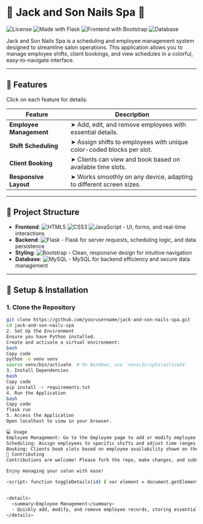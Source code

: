 # 🌸 Jack and Son Nails Spa 🌸

![License](https://img.shields.io/badge/license-MIT-blue)
![Made with Flask](https://img.shields.io/badge/Backend-Flask-blue)
![Frontend with Bootstrap](https://img.shields.io/badge/Frontend-Bootstrap-orange)
![Database](https://img.shields.io/badge/Database-MySQL-green)

Jack and Son Nails Spa is a scheduling and employee management system designed to streamline salon operations. This application allows you to manage employee shifts, client bookings, and view schedules in a colorful, easy-to-navigate interface.

---

## 🚀 Features

Click on each feature for details:

| Feature                 | Description                                                            |
|-------------------------|------------------------------------------------------------------------|
| **Employee Management** | <span onclick="toggleDetails('employee')">➤ Add, edit, and remove employees with essential details.</span> |
| **Shift Scheduling**    | <span onclick="toggleDetails('shift')">➤ Assign shifts to employees with unique color-coded blocks per slot.</span> |
| **Client Booking**      | <span onclick="toggleDetails('booking')">➤ Clients can view and book based on available time slots.</span> |
| **Responsive Layout**   | <span onclick="toggleDetails('layout')">➤ Works smoothly on any device, adapting to different screen sizes.</span> |

<div id="employee" style="display: none;">
  - **Employee Management**: Quickly add, modify, and remove employee records, storing essential details and availability.
</div>

<div id="shift" style="display: none;">
  - **Shift Scheduling**: Assign shifts with unique color codes, ensuring clear visibility of availability.
</div>

<div id="booking" style="display: none;">
  - **Client Booking**: Clients can easily book based on available slots, enhancing appointment management.
</div>

<div id="layout" style="display: none;">
  - **Responsive Layout**: Fully responsive, ensuring seamless experience on mobile, tablet, and desktop.
</div>

---

## 📂 Project Structure

- **Frontend**: ![HTML5](https://img.icons8.com/color/48/000000/html-5.png) ![CSS3](https://img.icons8.com/color/48/000000/css3.png) ![JavaScript](https://img.icons8.com/color/48/000000/javascript.png) - UI, forms, and real-time interactions
- **Backend**: ![Flask](https://img.icons8.com/ios-filled/48/000000/flask.png) - Flask for server requests, scheduling logic, and data persistence
- **Styling**: ![Bootstrap](https://img.icons8.com/color/48/000000/bootstrap.png) - Clean, responsive design for intuitive navigation
- **Database**: ![MySQL](https://img.icons8.com/color/48/000000/mysql-logo.png) - MySQL for backend efficiency and secure data management

---

## 🔧 Setup & Installation

### 1. Clone the Repository
```bash
git clone https://github.com/yourusername/jack-and-son-nails-spa.git
cd jack-and-son-nails-spa
2. Set Up the Environment
Ensure you have Python installed.
Create and activate a virtual environment:
bash
Copy code
python -m venv venv
source venv/bin/activate  # On Windows, use `venv\Scripts\activate`
3. Install Dependencies
bash
Copy code
pip install -r requirements.txt
4. Run the Application
bash
Copy code
flask run
5. Access the Application
Open localhost to view in your browser.

💻 Usage
Employee Management: Go to the Employee page to add or modify employee details.
Scheduling: Assign employees to specific shifts and adjust time ranges as needed.
Booking: Clients book slots based on employee availability shown on the booking calendar.
🤝 Contributing
Contributions are welcome! Please fork the repo, make changes, and submit a pull request.

Enjoy managing your salon with ease!

<script> function toggleDetails(id) { var element = document.getElementById(id); if (element.style.display === "none") { element.style.display = "block"; } else { element.style.display = "none"; } } </script>


<details>
  <summary>Employee Management</summary>
  - Quickly add, modify, and remove employee records, storing essential details and availability.
</details>
